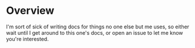 # Overview

I'm sort of sick of writing docs for things no one else but me uses, so either wait until I get around to this one's docs, or
open an issue to let me know you're interested.